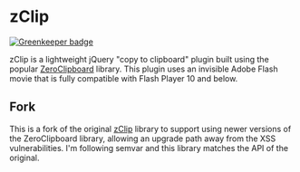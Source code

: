 # zClip

[![Greenkeeper badge](https://badges.greenkeeper.io/terinjokes/zClip.svg)](https://greenkeeper.io/)

zClip is a lightweight jQuery "copy to clipboard" plugin built using the popular [ZeroClipboard][zeroclipboard] library. This plugin uses an invisible Adobe Flash movie that is fully compatible with Flash Player 10 and below.

## Fork
This is a fork of the original [zClip][zclip] library to support using newer versions of the ZeroClipboard library, allowing an upgrade path away from the XSS vulnerabilities. I'm following semvar and this library matches the API of the original.

[zeroclipboard]: https://github.com/zeroclipboard/ZeroClipboard
[zclip]: http://www.steamdev.com/zclip/#usage
